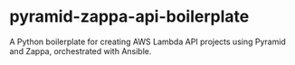 # pyramid-zappa-api-boilerplate
A Python boilerplate for creating AWS Lambda API projects using Pyramid and Zappa, orchestrated with Ansible.
